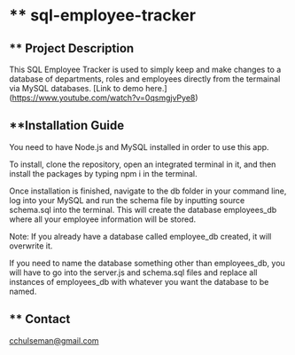 # ** sql-employee-tracker

## ** Project Description
This SQL Employee Tracker is used to simply keep and make changes to a database of departments, roles and employees directly from the termainal via MySQL databases.
[Link to demo here.] (https://www.youtube.com/watch?v=0qsmgjvPye8)

## **Installation Guide
You need to have Node.js and MySQL installed in order to use this app.

To install, clone the repository, open an integrated terminal in it, and then install the packages by typing npm i in the terminal.

Once installation is finished, navigate to the db folder in your command line, log into your MySQL and run the schema file by inputting source schema.sql into the terminal. This will create the database employees_db where all your employee information will be stored.

Note: If you already have a database  called employee_db created, it will overwrite it.

If you need to name the database something other than employees_db, you will have to go into the server.js and schema.sql files and replace all instances of employees_db with whatever you want the database to be named.


## ** Contact
cchulseman@gmail.com
